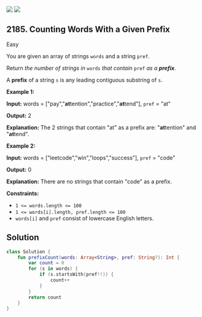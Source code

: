 [![](https://img.shields.io/github/stars/javadev/LeetCode-in-Kotlin?label=Stars&style=flat-square)](https://github.com/javadev/LeetCode-in-Kotlin)
[![](https://img.shields.io/github/forks/javadev/LeetCode-in-Kotlin?label=Fork%20me%20on%20GitHub%20&style=flat-square)](https://github.com/javadev/LeetCode-in-Kotlin/fork)

## 2185\. Counting Words With a Given Prefix

Easy

You are given an array of strings `words` and a string `pref`.

Return _the number of strings in_ `words` _that contain_ `pref` _as a **prefix**_.

A **prefix** of a string `s` is any leading contiguous substring of `s`.

**Example 1:**

**Input:** words = ["pay","**at**tention","practice","**at**tend"], `pref` \= "at"

**Output:** 2

**Explanation:** The 2 strings that contain "at" as a prefix are: "**at**tention" and "**at**tend". 

**Example 2:**

**Input:** words = ["leetcode","win","loops","success"], `pref` \= "code"

**Output:** 0

**Explanation:** There are no strings that contain "code" as a prefix. 

**Constraints:**

*   `1 <= words.length <= 100`
*   `1 <= words[i].length, pref.length <= 100`
*   `words[i]` and `pref` consist of lowercase English letters.

## Solution

```kotlin
class Solution {
    fun prefixCount(words: Array<String>, pref: String?): Int {
        var count = 0
        for (s in words) {
            if (s.startsWith(pref!!)) {
                count++
            }
        }
        return count
    }
}
```